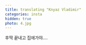 ```yaml
---
title: translating "Knyaz Vladimir"
categories: insta
hidden: true
photo: 4.jpg
---
```


후딱 끝내고 집에가야....